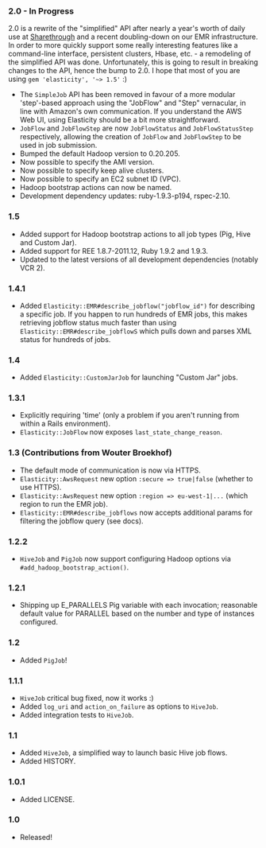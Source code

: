 ### 2.0 - In Progress

2.0 is a rewrite of the "simplified" API after nearly a year's worth of daily use at [Sharethrough](http://www.sharethrough.com/) and a recent doubling-down on our EMR infrastructure.  In order to more quickly support some really interesting features like a command-line interface, persistent clusters, Hbase, etc. - a remodeling of the simplified API was done.  Unfortunately, this is going to result in breaking changes to the API, hence the bump to 2.0.  I hope that most of you are using ```gem 'elasticity', '~> 1.5'``` :) 

+ The ```SimpleJob``` API has been removed in favour of a more modular 'step'-based approach using the "JobFlow" and "Step" vernacular, in line with Amazon's own communication.  If you understand the AWS Web UI, using Elasticity should be a bit more straightforward.
+ ```JobFlow``` and ```JobFlowStep``` are now ```JobFlowStatus``` and ```JobFlowStatusStep``` respectively, allowing the creation of ```JobFlow``` and ```JobFlowStep``` to be used in job submission.
+ Bumped the default Hadoop version to 0.20.205.
+ Now possible to specify the AMI version.
+ Now possible to specify keep alive clusters.
+ Now possible to specify an EC2 subnet ID (VPC).
+ Hadoop bootstrap actions can now be named.
+ Development dependency updates: ruby-1.9.3-p194, rspec-2.10.

### 1.5

+ Added support for Hadoop bootstrap actions to all job types (Pig, Hive and Custom Jar).
+ Added support for REE 1.8.7-2011.12, Ruby 1.9.2 and 1.9.3.
+ Updated to the latest versions of all development dependencies (notably VCR 2).

### 1.4.1

+ Added ```Elasticity::EMR#describe_jobflow("jobflow_id")``` for describing a specific job.  If you happen to run hundreds of EMR jobs, this makes retrieving jobflow status much faster than using ```Elasticity::EMR#describe_jobflowS``` which pulls down and parses XML status for hundreds of jobs.

### 1.4

+ Added ```Elasticity::CustomJarJob``` for launching "Custom Jar" jobs.

### 1.3.1

+ Explicitly requiring 'time' (only a problem if you aren't running from within a Rails environment).
+ ```Elasticity::JobFlow``` now exposes ```last_state_change_reason```.

### 1.3 (Contributions from Wouter Broekhof)

+ The default mode of communication is now via HTTPS.
+ ```Elasticity::AwsRequest``` new option ```:secure => true|false``` (whether to use HTTPS).
+ ```Elasticity::AwsRequest``` new option ```:region => eu-west-1|...``` (which region to run the EMR job).
+ ```Elasticity::EMR#describe_jobflows``` now accepts additional params for filtering the jobflow query (see docs).

### 1.2.2

+ ```HiveJob``` and ```PigJob``` now support configuring Hadoop options via ```#add_hadoop_bootstrap_action()```.

### 1.2.1

+ Shipping up E_PARALLELS Pig variable with each invocation; reasonable default value for PARALLEL based on the number and type of instances configured.

### 1.2

+ Added ```PigJob```!

### 1.1.1

+ ```HiveJob``` critical bug fixed, now it works :)
+ Added ```log_uri``` and ```action_on_failure``` as options to ```HiveJob```.
+ Added integration tests to ```HiveJob```.

### 1.1

+ Added ```HiveJob```, a simplified way to launch basic Hive job flows.
+ Added HISTORY.

### 1.0.1

+ Added LICENSE.

### 1.0

+ Released!
